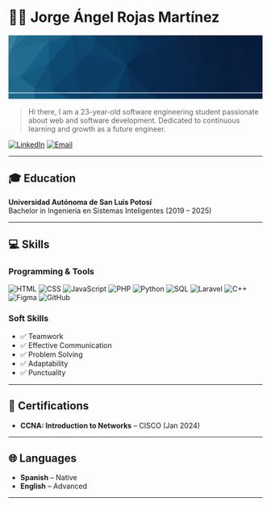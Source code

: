 # 👨‍💻 Jorge Ángel Rojas Martínez

![Banner](https://raw.githubusercontent.com/JoeRojas1914/JoeRojas1914/main/Banner.png)

> Hi there, I am a 23-year-old software engineering student passionate about web and software development. Dedicated to continuous learning and growth as a future engineer.

[![LinkedIn](https://img.shields.io/badge/LinkedIn-Profile-blue?style=flat&logo=linkedin)](https://www.linkedin.com/in/jorge-%C3%A1ngel-rojas-mart%C3%ADnez-12292a31b/)
[![Email](https://img.shields.io/badge/Email-jorgeangelrojasmtz@gmail.com-red?style=flat&logo=gmail)](mailto:jorgeangelrojasmtz@gmail.com)

---

## 🎓 Education

**Universidad Autónoma de San Luis Potosí**  
Bachelor in Ingeniería en Sistemas Inteligentes (2019 – 2025)

---

## 💻 Skills

### Programming & Tools
![HTML](https://img.shields.io/badge/HTML-E34F26?style=flat&logo=html5&logoColor=white)
![CSS](https://img.shields.io/badge/CSS-1572B6?style=flat&logo=css3&logoColor=white)
![JavaScript](https://img.shields.io/badge/JavaScript-F7DF1E?style=flat&logo=javascript&logoColor=black)
![PHP](https://img.shields.io/badge/PHP-777BB4?style=flat&logo=php&logoColor=white)
![Python](https://img.shields.io/badge/Python-3776AB?style=flat&logo=python&logoColor=white)
![SQL](https://img.shields.io/badge/SQL-003B57?style=flat&logo=postgresql&logoColor=white)
![Laravel](https://img.shields.io/badge/Laravel-FF2D20?style=flat&logo=laravel&logoColor=white)
![C++](https://img.shields.io/badge/C++-00599C?style=flat&logo=c%2B%2B&logoColor=white)
![Figma](https://img.shields.io/badge/Figma-F24E1E?style=flat&logo=figma&logoColor=white)
![GitHub](https://img.shields.io/badge/GitHub-181717?style=flat&logo=github&logoColor=white)

### Soft Skills
- ✅ Teamwork
- ✅ Effective Communication
- ✅ Problem Solving
- ✅ Adaptability
- ✅ Punctuality

---
## 📜 Certifications

- **CCNA: Introduction to Networks** – CISCO (Jan 2024)

---

## 🌐 Languages

- **Spanish** – Native
- **English** – Advanced

---


